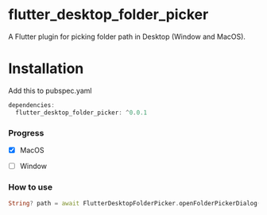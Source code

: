 # flutter_desktop_folder_picker

A Flutter plugin for picking folder path in Desktop (Window and MacOS).

# Installation

Add this to pubspec.yaml

```dart
dependencies:
  flutter_desktop_folder_picker: ^0.0.1
```
### Progress

- [x] MacOS
- [ ] Window


### How to use

```dart
String? path = await FlutterDesktopFolderPicker.openFolderPickerDialog();
```
